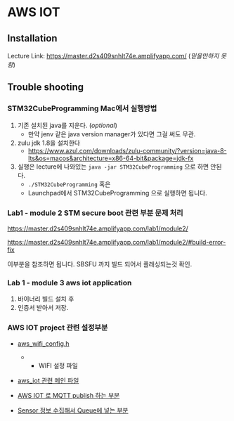 # AWS IOT

## Installation

Lecture Link: https://master.d2s409snhlt74e.amplifyapp.com/  (<i>믿을만하지 못함</i>)

## Trouble shooting

### STM32CubeProgramming Mac에서 실행방법

1. 기존 설치된 java를 지운다. (<i>optional</i>)
   * 만약 jenv 같은 java version manager가 있다면 그걸 써도 무관.
2. zulu jdk 1.8을 설치한다
   * https://www.azul.com/downloads/zulu-community/?version=java-8-lts&os=macos&architecture=x86-64-bit&package=jdk-fx
3. 실행은 lecture에 나와있는 ```java -jar STM32CubeProgramming``` 으로 하면 안된다.
   * ```./STM32CubeProgramming``` 혹은
   * Launchpad에서 STM32CubeProgramming 으로 실행하면 됩니다.
   
### Lab1 - module 2 STM secure boot 관련 부분 문제 처리

https://master.d2s409snhlt74e.amplifyapp.com/lab1/module2/

https://master.d2s409snhlt74e.amplifyapp.com/lab1/module2/#build-error-fix

이부분을 참조하면 됩니다. SBSFU 까지 빌드 되어서 플래싱되는것 확인.


### Lab 1 - module 3 aws iot application

1. 바이너리 빌드 설치 후
2. 인증서 받아서 저장.

### AWS IOT project 관련 설정부분

* [aws_wifi_config.h](https://github.com/jaydenchoe/SabAI/blob/main/aws_iot/STM32CubeExpansion_Cloud_AWS_V2.0.0/Projects/B-L4S5I-IOT01A/Applications/Cloud/aws_demos/config_files/aws_wifi_config.h)
  * * WIFI 설정 파일


* [aws_iot 관련 메인 파일](https://github.com/jaydenchoe/SabAI/blob/main/aws_iot/STM32CubeExpansion_Cloud_AWS_V2.0.0/Projects/B-L4S5I-IOT01A/Applications/Cloud/aws_demos/Src/aws_customdemo_main.c)

* [AWS IOT 로 MQTT publish 하는 부분](https://github.com/jaydenchoe/SabAI/blob/main/aws_iot/STM32CubeExpansion_Cloud_AWS_V2.0.0/Projects/B-L4S5I-IOT01A/Applications/Cloud/aws_demos/Src/aws_customdemo_publisher.c)

* [Sensor 정보 수집해서 Queue에 넣는 부분](https://github.com/jaydenchoe/SabAI/blob/main/aws_iot/STM32CubeExpansion_Cloud_AWS_V2.0.0/Projects/B-L4S5I-IOT01A/Applications/Cloud/aws_demos/Src/st_sensordata_collector.c)

